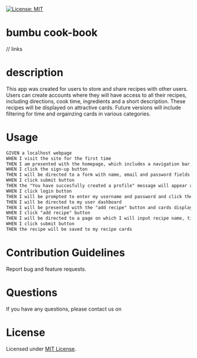 [![License: MIT](https://img.shields.io/badge/License-MIT-yellow.svg)](https://opensource.org/licenses/MIT)

# bumbu cook-book
// links

# description
This app was created for users to store and share recipes with other users. Users can create accounts where they will have access to all their recipes, including directions, cook time, ingredients and a short description. These recipes will be displayed on attractive cards. Future versions will include filtering for time and orgainzing cards in various categories. 

# Usage

```md
GIVEN a localhost webpage
WHEN I visit the site for the first time
THEN I am presented with the homepage, which includes a navigation bar, a description of the site, example recipe cards, login and sign-up buttons and a footer
WHEN I click the sign-up button
THEN I will be directed to a form with name, email and password fields I will fill out 
WHEN I click submit button
THEN the "You have succesfully created a profile" message will appear and I will be directed to my user dashboard
WHEN I click login button
THEN I will be prompted to enter my username and password and click the login button
THEN I will be directed to my user dashboard
THEN I will be presented with the "add recipe" button and cards displaying my saved recipes
WHEN I click "add recipe" button
THEN I will be directed to a page on which I will input recipe name, time, ingredients, directions and description fields
WHEN I click submit button
THEN the recipe will be saved to my recipe cards

```

# Contribution Guidelines
Report bug and feature requests.

# Questions
If you have any questions, please contact us on 

# License 
Licensed under [MIT License](https://opensource.org/licenses/MIT).
